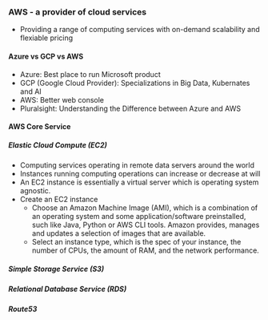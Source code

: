 ### AWS - a provider of cloud services
- Providing a range of computing services with on-demand scalability and flexiable pricing
#### Azure vs GCP vs AWS
- Azure: Best place to run Microsoft product
- GCP (Google Cloud Provider): Specializations in Big Data, Kubernates and AI
- AWS: Better web console
- Pluralsight: Understanding the Difference between Azure and AWS
#### AWS Core Service
##### Elastic Cloud Compute (EC2)
-  Computing services operating in remote data servers around the world
-  Instances running computing operations can increase or decrease at will
-  An EC2 instance is essentially a virtual server which is operating system agnostic.
- Create an EC2 instance
	- Choose an Amazon Machine Image (AMI), which is a combination of an operating system and some application/software preinstalled, such like Java, Python or AWS CLI tools. Amazon provides, manages and updates a selection of images that are available.
	- Select an instance type, which is the spec of your instance, the number of CPUs, the amount of RAM, and the network performance.
##### Simple Storage Service (S3)
##### Relational Database Service (RDS)
##### Route53
<!--stackedit_data:
eyJoaXN0b3J5IjpbLTg4MzYwMzY0NCw5Mjc1MzYzNjUsMTg4NT
YxNjU1OSwxNDMyMzkwODQ2LC0yMDg4NzQ2NjEyLDczMDk5ODEx
Nl19
-->